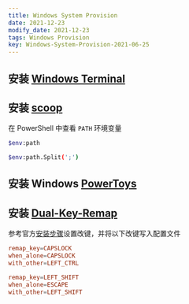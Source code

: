 ```yaml
---
title: Windows System Provision
date: 2021-12-23
modify_date: 2021-12-23
tags: Windows Provision
key: Windows-System-Provision-2021-06-25
---
```


## 安装 [Windows Terminal](https://github.com/microsoft/terminal)

## 安装 [scoop](https://scoop.sh/)

<!--more-->

在 PowerShell 中查看 `PATH` 环境变量

```sh
$env:path

$env:path.Split(';')
```

## 安装 Windows [PowerToys](https://github.com/microsoft/PowerToys)

## 安装 [Dual-Key-Remap](https://github.com/ililim/dual-key-remap)

参考官方[安装步骤](https://github.com/ililim/dual-key-remap#installation)设置改键，并将以下改键写入配置文件

```conf
remap_key=CAPSLOCK
when_alone=CAPSLOCK
with_other=LEFT_CTRL

remap_key=LEFT_SHIFT
when_alone=ESCAPE
with_other=LEFT_SHIFT
```